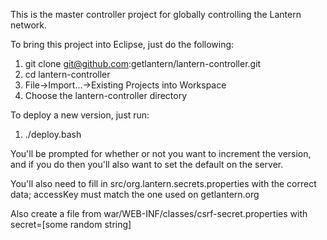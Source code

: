 This is the master controller project for globally controlling the Lantern network.

To bring this project into Eclipse, just do the following:

1. git clone git@github.com:getlantern/lantern-controller.git
2. cd lantern-controller
4. File->Import...->Existing Projects into Workspace
5. Choose the lantern-controller directory 

To deploy a new version, just run:

1. ./deploy.bash

You'll be prompted for whether or not you want to increment the version, and
if you do then you'll also want to set the default on the server.

You'll also need to fill in src/org.lantern.secrets.properties with
the correct data; accessKey must match the one used on getlantern.org

Also create a file from war/WEB-INF/classes/csrf-secret.properties with
secret=[some random string]
